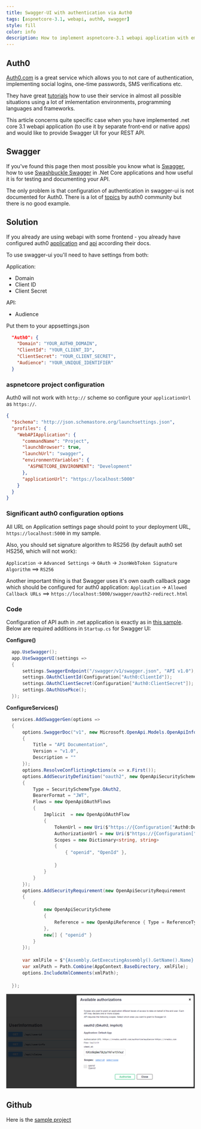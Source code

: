 ```yaml
---
title: Swagger-UI with authentication via Auth0
tags: [aspnetcore-3.1, webapi, auth0, swagger]
style: fill
color: info
description: How to implement aspnetcore-3.1 webapi application with embedded swagger-ui using auth0.com authentication
---
```


## Auth0

[Auth0.com](https://auth0.com) is a great service which allows you to not care of authentication, implementing social logins, one-time passwords, SMS verifications etc.

They have great [tutorials](https://auth0.com/docs) how to use their service in almost all possible situations using a lot of imlementation environments, programming languages and frameworks.

This article concerns quite specific case when you have implemented .net core 3.1 webapi application (to use it by separate front-end or native apps) and would like to provide Swagger UI for your REST API.

## Swagger

If you've found this page then most possible you know what is [Swagger](http://swagger.io), how to use [Swashbuckle Swagger](https://docs.microsoft.com/en-us/aspnet/core/tutorials/getting-started-with-swashbuckle?view=aspnetcore-3.1) in .Net Core applications and how useful it is for testing and documenting your API.

The only problem is that configuration of authentication in swagger-ui is not documented for Auth0. There is a lot of [topics](https://community.auth0.com/search?q=swagger) by auth0 community but there is no good example.

## Solution

If you already are using webapi with some frontend - you already have configured auth0 [application](https://auth0.com/docs/quickstart/spa/vanillajs#configure-auth0) and [api](https://auth0.com/docs/quickstart/backend/aspnet-core-webapi#configure-auth0-apis) according their docs.

To use swagger-ui you'll need to have settings from both:

Application:
* Domain
* Client ID
* Client Secret

API: 
  * Audience

Put them to your appsettings.json

```json
  "Auth0": {
    "Domain": "YOUR_AUTH0_DOMAIN",
    "ClientId": "YOUR_CLIENT_ID",
    "ClientSecret": "YOUR_CLIENT_SECRET",
    "Audience": "YOUR_UNIQUE_IDENTIFIER"
  }
```

### aspnetcore project configuration

Auth0 will not work with `http://` scheme so configure your `applicationUrl` as `https://`. 

```json
{
  "$schema": "http://json.schemastore.org/launchsettings.json",
  "profiles": {
    "WebAPIApplication": {
      "commandName": "Project",
      "launchBrowser": true,
      "launchUrl": "swagger",
      "environmentVariables": {
        "ASPNETCORE_ENVIRONMENT": "Development"
      },
      "applicationUrl": "https://localhost:5000"
    }
  }
}
```

### Significant auth0 configuration options


All URL on Application settings page should point to your deployment URL, `https://localhost:5000` in my sample.


Also, you should set signature algorithm to RS256 (by default auth0 set HS256, which will not work):

`Application` -> `Advanced Settings` -> `OAuth` -> `JsonWebToken Signature Algorithm` ==> `RS256`


Another important thing is that Swagger uses it's own oauth callback page which should be configured for auth0 application:
`Application` -> `Allowed Callback URLs` ==> `https://localhost:5000/swagger/oauth2-redirect.html`


### Code


Configuration of API auth in .net application is exactly as in [this sample](https://auth0.com/docs/quickstart/backend/aspnet-core-webapi). Below are required additions in `Startup.cs` for Swagger UI:

**Configure()**
```c# 
  app.UseSwagger();
  app.UseSwaggerUI(settings =>
  {
      settings.SwaggerEndpoint("/swagger/v1/swagger.json", "API v1.0");
      settings.OAuthClientId(Configuration["Auth0:ClientId"]);
      settings.OAuthClientSecret(Configuration["Auth0:ClientSecret"]);
      settings.OAuthUsePkce();
  });
```

**ConfigureServices()**
```c# 
  services.AddSwaggerGen(options =>
  {
      options.SwaggerDoc("v1", new Microsoft.OpenApi.Models.OpenApiInfo
      {
          Title = "API Documentation",
          Version = "v1.0",
          Description = ""
      });
      options.ResolveConflictingActions(x => x.First());
      options.AddSecurityDefinition("oauth2", new OpenApiSecurityScheme
      {
          Type = SecuritySchemeType.OAuth2,
          BearerFormat = "JWT",
          Flows = new OpenApiOAuthFlows
          {
              Implicit  = new OpenApiOAuthFlow
              {
                  TokenUrl = new Uri($"https://{Configuration["Auth0:Domain"]}/oauth/token"),
                  AuthorizationUrl = new Uri($"https://{Configuration["Auth0:Domain"]}/authorize?audience={Configuration["Auth0:Audience"]}"),
                  Scopes = new Dictionary<string, string>
                  {
                      { "openid", "OpenId" },
                  
                  }
              }
          }
      });
      options.AddSecurityRequirement(new OpenApiSecurityRequirement
      {
          {
              new OpenApiSecurityScheme
              {
                  Reference = new OpenApiReference { Type = ReferenceType.SecurityScheme, Id = "oauth2" }
              },
              new[] { "openid" }
          }
      });

      var xmlFile = $"{Assembly.GetExecutingAssembly().GetName().Name}.xml";
      var xmlPath = Path.Combine(AppContext.BaseDirectory, xmlFile);
      options.IncludeXmlComments(xmlPath);

  });
```

![](/assets/img/auth0-swagger.png)

## Github

Here is the [sample project](https://github.com/nredko/auth0-aspnetcore-webapi-samples/tree/master/Samples/user-info-swagger)
